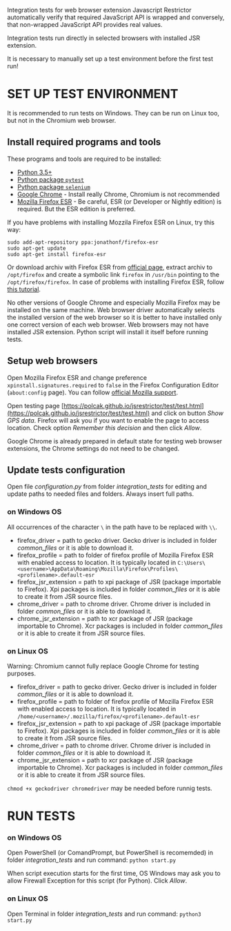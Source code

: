 Integration tests for web browser extension Javascript Restrictor automatically verify that
required JavaScript API is wrapped and conversely, that non-wrapped JavaScript API provides real values.

Integration tests run directly in selected browsers with installed JSR extension.

It is necessary to manually set up a test environment before the first test run!



# SET UP TEST ENVIRONMENT

It is recommended to run tests on Windows. They can be run on Linux too, but not in the Chromium web browser.

## Install required programs and tools

These programs and tools are required to be installed:
* [Python 3.5+](https://www.python.org/downloads/)
* [Python package `pytest`](https://pypi.org/project/pytest/)
* [Python package `selenium`](https://pypi.org/project/selenium/)
* [Google Chrome](https://www.google.com/chrome/) - Install really Chrome, Chromium is not recommended
* [Mozilla Firefox ESR](https://www.mozilla.org/en-US/firefox/all/#product-desktop-esr) - Be careful, ESR (or Developer or Nightly edition) is required. But the ESR edition is preferred.

If you have problems with installing Mozzila Firefox ESR on Linux, try this way:
```
sudo add-apt-repository ppa:jonathonf/firefox-esr
sudo apt-get update
sudo apt-get install firefox-esr
```
Or download archiv with Firefox ESR from [official page](https://www.mozilla.org/en-US/firefox/all/#product-desktop-esr), extract archiv to `/opt/firefox`
and create a symbolic link `firefox` in `/usr/bin` pointing to the `/opt/firefox/firefox`.
In case of problems with installing Firefox ESR, follow [this tutorial](https://libre-software.net/how-to-install-firefox-on-ubuntu-linux-mint/#a_install_firefox).

No other versions of Google Chrome and especially Mozilla Firefox may be installed on the same machine.
Web browser driver automatically selects the installed version of the web browser so it is better to have installed only one correct version of each web browser.
Web browsers may not have installed JSR extension. Python script will install it itself before running tests.


## Setup web browsers

Open Mozilla Firefox ESR and change preference `xpinstall.signatures.required` to `false` in the Firefox Configuration Editor (`about:config` page).
You can follow [official Mozilla support](https://support.mozilla.org/en-US/kb/add-on-signing-in-firefox#w_what-are-my-options-if-i-want-to-use-an-unsigned-add-on-advanced-users).

Open testing page [https://polcak.github.io/jsrestrictor/test/test.html](https://polcak.github.io/jsrestrictor/test/test.html) and click on button *Show GPS data*.
Firefox will ask you if you want to enable the page to access location. Check option *Remember this decision* and then click *Allow*.

Google Chrome is already prepared in default state for testing web browser extensions, the Chrome settings do not need to be changed.


## Update tests configuration

Open file *configuration.py* from folder *integration_tests* for editing and update paths to needed files and folders. Always insert full paths.

### on Windows OS

All occurrences of the character `\` in the path have to be replaced with `\\`.

* firefox_driver = path to gecko driver. Gecko driver is included in folder *common_files* or it is able to download it.
* firefox_profile = path to folder of firefox profile of Mozilla Firefox ESR with enabled access to location. It is typically located in `C:\Users\<username>\AppData\Roaming\Mozilla\Firefox\Profiles\<profilename>.default-esr`
* firefox_jsr_extension = path to xpi package of JSR (package importable to Firefox). Xpi packages is included in folder *common_files* or it is able to create it from JSR source files.
* chrome_driver = path to chrome driver. Chrome driver is included in folder *common_files* or it is able to download it.
* chrome_jsr_extension = path to xcr package of JSR (package importable to Chrome). Xcr packages is included in folder *common_files* or it is able to create it from JSR source files.

### on Linux OS

Warning: Chromium cannot fully replace Google Chrome for testing purposes.

* firefox_driver = path to gecko driver. Gecko driver is included in folder *common_files* or it is able to download it.
* firefox_profile = path to folder of firefox profile of Mozilla Firefox ESR with enabled access to location. It is typically located in `/home/<username>/.mozilla/firefox/<profilename>.default-esr`
* firefox_jsr_extension = path to xpi package of JSR (package importable to Firefox). Xpi packages is included in folder *common_files* or it is able to create it from JSR source files.
* chrome_driver = path to chrome driver. Chrome driver is included in folder *common_files* or it is able to download it.
* chrome_jsr_extension = path to xcr package of JSR (package importable to Chrome). Xcr packages is included in folder *common_files* or it is able to create it from JSR source files.

`chmod +x geckodriver chromedriver` may be needed before runnig tests.

# RUN TESTS

### on Windows OS

Open PowerShell (or ComandPrompt, but PowerShell is recomemded) in folder *integration_tests* and run command: `python start.py`

When script execution starts for the first time, OS Windows may ask you to allow Firewall Exception for this script (for Python). Click *Allow*.

### on Linux OS

Open Terminal in folder *integration_tests* and run command: `python3 start.py`
